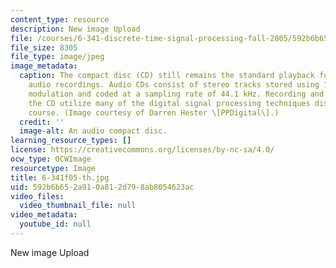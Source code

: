 ```yaml
---
content_type: resource
description: New image Upload
file: /courses/6-341-discrete-time-signal-processing-fall-2005/592b6b652a910a812d798ab8054623ac_6-341f05-th.jpg
file_size: 8305
file_type: image/jpeg
image_metadata:
  caption: The compact disc (CD) still remains the standard playback format for commercial
    audio recordings. Audio CDs consist of stereo tracks stored using 16-bit pulse-code
    modulation and coded at a sampling rate of 44.1 kHz. Recording and playback of
    the CD utilize many of the digital signal processing techniques discussed in this
    course. (Image courtesy of Darren Hester \[PPDigital\].)
  credit: ''
  image-alt: An audio compact disc.
learning_resource_types: []
license: https://creativecommons.org/licenses/by-nc-sa/4.0/
ocw_type: OCWImage
resourcetype: Image
title: 6-341f05-th.jpg
uid: 592b6b65-2a91-0a81-2d79-8ab8054623ac
video_files:
  video_thumbnail_file: null
video_metadata:
  youtube_id: null
---
```

New image Upload